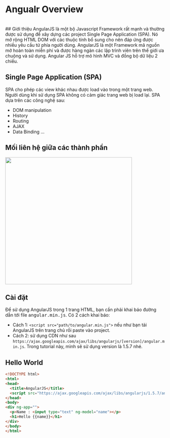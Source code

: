 # Angualr Overview

<br>
## Giới thiệu
AngularJS là một bộ Javascript Framework rất mạnh và thường được sử dụng để xây dựng các project Single Page Application (SPA). Nó mở rộng HTML DOM với các thuộc tính bổ sung cho nên đáp ứng được nhiều yêu cầu từ phía người dùng. AngularJS là một Framework mã nguồn mở hoàn toàn miễn phí và được hàng ngàn các lập trình viên trên thế giới ưa chuộng và sử dụng. Angular JS hỗ trợ mô hình MVC và đồng bộ dữ liệu 2 chiều.

## Single Page Application (SPA)
SPA cho phép các view khác nhau được load vào trong một trang web. Người dùng khi sử dụng SPA không có cảm giác trang web bị load lại. SPA dựa trên các công nghệ sau:
* DOM manipulation
* History
* Routing
* AJAX
* Data Binding
...

## Mối liên hệ giữa các thành phần
<img src="http://imgur.com/Fkmt1zC" width="400">

## Cài đặt
Để sử dụng AngularJS trong 1 trang HTML, bạn cần phải khai báo đường dẫn tới file <kbd>angular.min.js</kbd>. Có 2 cách khai báo:
* Cách 1: `<script src="path/to/angular.min.js">` nếu như bạn tải AngularJS trên trang chủ rồi paste vào project.
* Cách 2: sử dụng CDN như sau `https://ajax.googleapis.com/ajax/libs/angularjs/[version]/angular.min.js`. Trong tutorial này, mình sẽ sử dụng version là 1.5.7 nhé.

## Hello World
```html
<!DOCTYPE html>
<html>
<head>
  <title>AngularJS</title>
  <script src="https://ajax.googleapis.com/ajax/libs/angularjs/1.5.7/angular.min.js"></script>
</head>
<body>
<div ng-app="">
  <p>Name : <input type="text" ng-model="name"></p>
  <h1>Hello {{name}}</h1>
</div>
</body>
</html>
```
